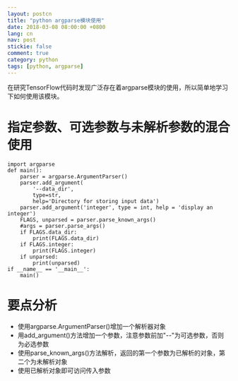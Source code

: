 ```yaml
---
layout: postcn
title: "python argparse模块使用"
date: 2018-03-08 08:00:00 +0800
lang: cn
nav: post
stickie: false 
comment: true
category: python
tags: [python, argparse]
---
```


在研究TensorFlow代码时发现广泛存在着argparse模块的使用，所以简单地学习下如何使用该模块。
<!-- more-->
# 指定参数、可选参数与未解析参数的混合使用

    import argparse
    def main():
        parser = argparse.ArgumentParser()
        parser.add_argument(
            '--data_dir',
            type=str,
            help='Directory for storing input data')
        parser.add_argument('integer', type = int, help = 'display an integer')
        FLAGS, unparsed = parser.parse_known_args()
        #args = parser.parse_args()
        if FLAGS.data_dir:
            print(FLAGS.data_dir)
        if FLAGS.integer:
            print(FLAGS.integer)
        if unparsed:
            print(unparsed)
    if __name__ == '__main__':
        main()
    

# 要点分析

*   使用argparse.ArgumentParser()增加一个解析器对象
*   用add_argument()方法增加一个参数，注意参数前加"--"为可选参数，否则为必选参数
*   使用parse_known_args()方法解析，返回的第一个参数为已解析的对象，第二个为未解析对象
*   使用已解析对象即可访问传入参数